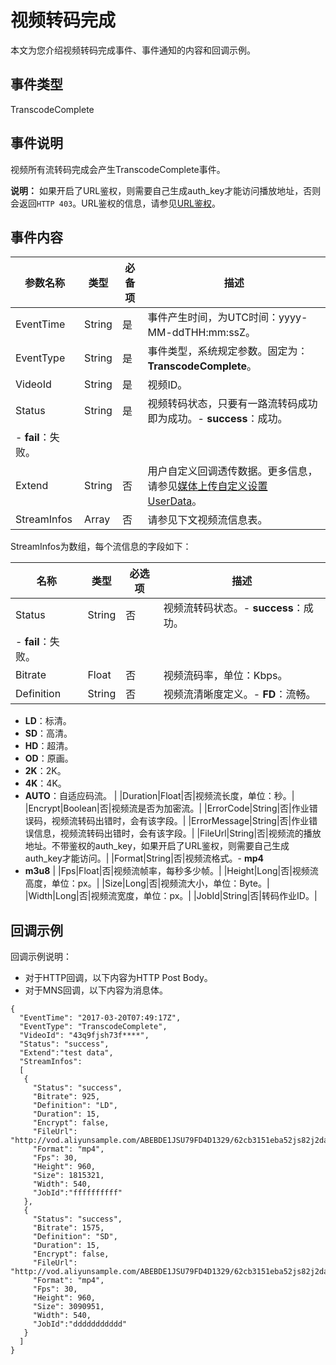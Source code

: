 # 视频转码完成

本文为您介绍视频转码完成事件、事件通知的内容和回调示例。

## 事件类型

TranscodeComplete

## 事件说明

视频所有流转码完成会产生TranscodeComplete事件。

**说明：** 如果开启了URL鉴权，则需要自己生成auth\_key才能访问播放地址，否则会返回`HTTP 403`。URL鉴权的信息，请参见[URL鉴权](/intl.zh-CN/开发指南/视频安全/URL鉴权.md)。

## 事件内容

|参数名称|类型|必备项|描述|
|----|--|---|--|
|EventTime|String|是|事件产生时间，为UTC时间：yyyy-MM-ddTHH:mm:ssZ。|
|EventType|String|是|事件类型，系统规定参数。固定为：**TranscodeComplete**。|
|VideoId|String|是|视频ID。|
|Status|String|是|视频转码状态，只要有一路流转码成功即为成功。-   **success**：成功。
-   **fail**：失败。 |
|Extend|String|否|用户自定义回调透传数据。更多信息，请参见[媒体上传自定义设置 UserData](/intl.zh-CN/服务端API/附录/请求参数说明.md)。|
|StreamInfos|Array|否|请参见下文视频流信息表。|

StreamInfos为数组，每个流信息的字段如下：

|名称|类型|必选项|描述|
|--|--|---|--|
|Status|String|否|视频流转码状态。-   **success**：成功。
-   **fail**：失败。 |
|Bitrate|Float|否|视频流码率，单位：Kbps。|
|Definition|String|否|视频流清晰度定义。-   **FD**：流畅。
-   **LD**：标清。
-   **SD**：高清。
-   **HD**：超清。
-   **OD**：原画。
-   **2K**：2K。
-   **4K**：4K。
-   **AUTO**：自适应码流。 |
|Duration|Float|否|视频流长度，单位：秒。|
|Encrypt|Boolean|否|视频流是否为加密流。|
|ErrorCode|String|否|作业错误码，视频流转码出错时，会有该字段。|
|ErrorMessage|String|否|作业错误信息，视频流转码出错时，会有该字段。|
|FileUrl|String|否|视频流的播放地址。不带鉴权的auth\_key，如果开启了URL鉴权，则需要自己生成auth\_key才能访问。|
|Format|String|否|视频流格式。-   **mp4**
-   **m3u8** |
|Fps|Float|否|视频流帧率，每秒多少帧。|
|Height|Long|否|视频流高度，单位：px。|
|Size|Long|否|视频流大小，单位：Byte。|
|Width|Long|否|视频流宽度，单位：px。|
|JobId|String|否|转码作业ID。|

## 回调示例

回调示例说明：

-   对于HTTP回调，以下内容为HTTP Post Body。
-   对于MNS回调，以下内容为消息体。

```
{ 
  "EventTime": "2017-03-20T07:49:17Z",
  "EventType": "TranscodeComplete", 
  "VideoId": "43q9fjsh73f****", 
  "Status": "success",
  "Extend":"test data",
  "StreamInfos": 
  [
   {
     "Status": "success",
     "Bitrate": 925,
     "Definition": "LD",
     "Duration": 15,
     "Encrypt": false,
     "FileUrl": "http://vod.aliyunsample.com/ABEBDE1JSU79FD4D1329/62cb3151eba52js82j2da3b55bc5****.mp4",
     "Format": "mp4",
     "Fps": 30,
     "Height": 960,
     "Size": 1815321,
     "Width": 540,
     "JobId":"ffffffffff"
   },
   {
     "Status": "success",
     "Bitrate": 1575,
     "Definition": "SD",
     "Duration": 15,
     "Encrypt": false,
     "FileUrl": "http://vod.aliyunsample.com/ABEBDE1JSU79FD4D1329/62cb3151eba52js82j2da3b55bc5****.mp4",
     "Format": "mp4",
     "Fps": 30,
     "Height": 960,
     "Size": 3090951,
     "Width": 540,
     "JobId":"ddddddddddd"
   }
  ]
}
```

